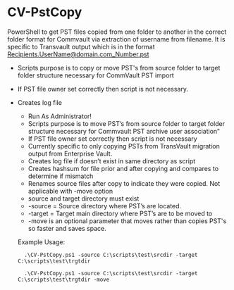 # CV-PstCopy
PowerShell to get PST files copied from one folder to another in the correct folder format for Commvault via extraction of username from filename. It is specific to Transvault output which is in the format Recipients.UserName@domain.com_Number.pst

* Scripts purpose is to copy or move PST's from source folder to target folder structure necessary for CommVault PST import

* If PST file owner set correctly then script is not necessary.

* Creates log file

    - Run As Administrator! 
    - Scripts purpose is to move PST’s from source folder to target folder structure necessary for Commvault PST archive user association”
    - If PST file owner set correctly then script is not necessary
    - Currently specific to only copying PSTs from TransVault migration output from Enterprise Vault.
    - Creates log file if doesn’t exist in same directory as script
    - Creates hashsum for file prior and after copying and compares to determine if mismatch
    - Renames source files after copy to indicate they were copied. Not applicable with -move option
    - source and target directory must exist
    - -source = Source directory where PST’s are located.
    - -target = Target main directory where PST’s are to be moved to
    - -move is an optional parameter that moves rather than copies PST's so faster and saves space.

    Example Usage:
    
        .\CV-PstCopy.ps1 -source C:\scripts\test\srcdir -target C:\scripts\test\trgtdir
        
        .\CV-PstCopy.ps1 -source C:\scripts\test\srcdir -target C:\scripts\test\trgtdir -move
